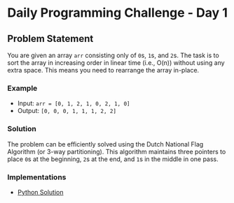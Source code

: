 # Daily Programming Challenge - Day 1

## Problem Statement

You are given an array `arr` consisting only of `0`s, `1`s, and `2`s. The task is to sort the array in increasing order in linear time (i.e., O(n)) without using any extra space. This means you need to rearrange the array in-place.

### Example

- Input: `arr = [0, 1, 2, 1, 0, 2, 1, 0]`
- Output: `[0, 0, 0, 1, 1, 1, 2, 2]`

### Solution

The problem can be efficiently solved using the Dutch National Flag Algorithm (or 3-way partitioning). This algorithm maintains three pointers to place `0`s at the beginning, `2`s at the end, and `1`s in the middle in one pass.

### Implementations

- [Python Solution]()

